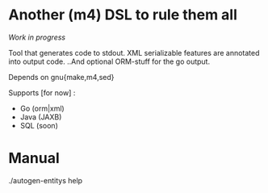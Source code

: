 Another (m4) DSL to rule them all
=================================

_Work in progress_

Tool that generates code to stdout.
XML serializable features are annotated into output code.
..And optional ORM-stuff for the go output.

Depends on gnu{make,m4,sed}

Supports [for now] :

* Go (orm|xml)
* Java (JAXB)
* SQL (soon)

Manual
=======
./autogen-entitys help
